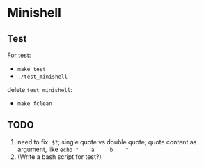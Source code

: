 # Minishell

## Test

For test:
- `make test`
- `./test_minishell`

delete `test_minishell`:
- `make fclean`

## TODO

1. need to fix: `$?`; single quote vs double quote; quote content as argument, like `echo "    a     b    "`
2. (Write a bash script for test?) 